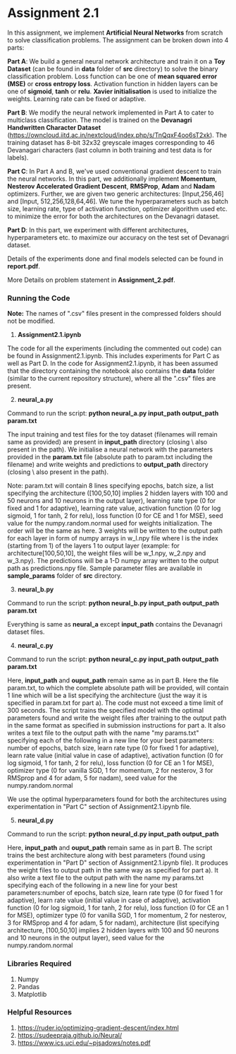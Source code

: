 # Assignment 2.1

In this assignment, we implement **Artificial Neural Networks** from scratch to solve classification problems. The assignment can be broken down into 4 parts:

**Part A**: We build a general neural network architecture and train it on a **Toy Dataset** (can be found in **data** folder of **src** directory) to solve the binary classification problem. Loss function can be one of **mean squared error (MSE)** or **cross entropy loss**. Activation function in hidden layers can be one of **sigmoid**, **tanh** or **relu**. **Xavier initialisation** is used to initialize the weights. Learning rate can be fixed or adaptive.

**Part B**: We modify the neural network implemented in Part A to cater to multiclass classification. The model is trained on the **Devanagri Handwritten Character Dataset** (https://owncloud.iitd.ac.in/nextcloud/index.php/s/TnQqxF4oo6sT2xk). The training dataset has 8-bit 32x32 greyscale images corresponding to 46
Devanagari characters (last column in both training and test data is for labels). 

**Part C**: In Part A and B, we've used conventional gradient descent to train the neural networks. In this part, we additionally implement **Momentum**, **Nesterov Accelerated Gradient Descent**, **RMSProp**, **Adam** and **Nadam** optimizers. Further, we are given two generic architectures: \[Input,256,46]  and \[Input, 512,256,128,64,46]. We tune the hyperparameters such as batch size, learning rate, type of activation function, optimizer algorithm used etc. to minimize the error for both the architectures on the Devanagri dataset. 

**Part D**: In this part, we experiment with different architectures, hyperparameters etc. to maximize our accuracy on the test set of Devanagri dataset.

Details of the experiments done and final models selected can be found in **report.pdf**.

More Details on problem statement in **Assignment_2.pdf**.

### Running the Code

**Note:** The names of ".csv" files present in the compressed folders should not be modified.

1. **Assignment2.1.ipynb**

The code for all the experiments (including the commented out code) can be found in Assignment2.1.ipynb. This includes experiments for Part C as well as Part D. In the code for Assignment2.1.ipynb, it has been assumed that the directory containing the notebook also contains the **data** folder (similar to the current repository structure), where all the ".csv" files are present. 


2. **neural_a.py**

Command to run the script: **python neural_a.py input_path output_path param.txt**

The input training and test files for the toy dataset (filenames will remain same as provided) are present in **input_path** directory (closing \ also present in the path). We initialise a neural network with the parameters provided in the **param.txt** file (absolute path to param.txt including the filename) and write weights and predictions to **output_path** directory (closing \ also present in the path).

Note: param.txt will contain 8 lines specifying epochs, batch size, a list specifying the architecture ([100,50,10] implies 2 hidden layers with 100 and 50 neurons and 10 neurons in the output layer), learning rate type (0 for fixed and 1 for adaptive), learning rate value, activation function (0 for log sigmoid, 1 for tanh, 2 for relu), loss function (0 for CE and 1 for MSE), seed value for the numpy.random.normal used for weights initialization. The order will be the same as here. 3 weights will be written to the output path for each layer in form of numpy arrays in w_l.npy file where l is the index (starting from 1) of the layers 1 to output layer (example: for architecture[100,50,10], the weight files will be w_1.npy, w_2.npy and w_3.npy). The predictions will be a 1-D numpy array written to the output path as predictions.npy file. Sample parameter files are available in **sample_params** folder of **src** directory.


3. **neural_b.py**

Command to run the script: **python neural_b.py input_path output_path param.txt**

Everything is same as **neural_a** except **input_path** contains the Devanagri dataset files.


4) **neural_c.py**

Command to run the script: **python neural_c.py input_path output_path param.txt**

Here, **input_path** and **ouput_path** remain same as in part B. Here the file param.txt, to which the complete absolute path will be provided, will contain 1 line which will be a list specifying the architecture (just the way it is specified in param.txt for part a). The code must not exceed a time limit of 300 seconds. The script trains the specified model with the optimal parameters found and write the weight files after training to the output path in the same format as specified in submission instructions for part a. It also writes a text file to the output path with the name "my params.txt" specifying each of the following in a new line for your best parameters: number of epochs, batch size, learn rate type (0 for fixed 1 for adaptive), learn rate value (initial value in case of adaptive), activation function (0 for log sigmoid, 1 for tanh, 2 for relu), loss function (0 for CE an 1 for MSE), optimizer type (0 for vanilla SGD, 1 for momentum, 2 for nesterov, 3 for RMSprop and 4 for adam, 5 for nadam), seed value for the numpy.random.normal

We use the optimal hyperparameters found for both the architectures using experimentation in "Part C" section of Assignment2.1.ipynb file. 


5) **neural_d.py**

Command to run the script: **python neural_d.py input_path output_path**

Here, **input_path** and **ouput_path** remain same as in part B. The script trains the best architecture along with
best parameters (found using experimentation in "Part D" section of Assignment2.1.ipynb file). It produces the weight files to output path in the same way as specified for part a). It also write a text file to the output path with the name my params.txt specifying each of the
following in a new line for your best parameters:number of epochs, batch size, learn rate type (0 for fixed 1 for adaptive), learn rate value (initial value in case of adaptive), activation function (0 for log sigmoid, 1 for tanh, 2 for relu), loss function (0 for CE an 1 for MSE), optimizer type (0 for vanilla SGD, 1 for momentum, 2 for nesterov, 3 for RMSprop and 4 for adam, 5 for nadam), architecture (list specifying architecture, [100,50,10] implies 2 hidden layers with 100 and 50 neurons and 10 neurons in the output layer), seed value for the numpy.random.normal


### Libraries Required

1. Numpy
2. Pandas
3. Matplotlib



### Helpful Resources 

1. https://ruder.io/optimizing-gradient-descent/index.html
2. https://sudeepraja.github.io/Neural/
3. https://www.ics.uci.edu/~pjsadows/notes.pdf


